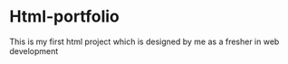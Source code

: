 # Html-portfolio
This is my first html project which is designed by me as a fresher in web development
